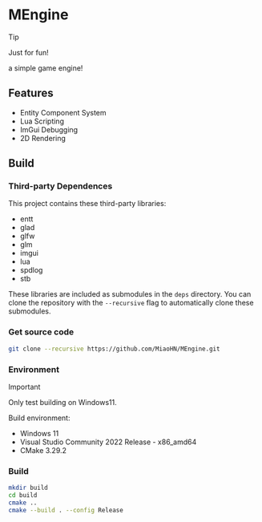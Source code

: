 # MEngine

> [!TIP]
> Just for fun!

a simple game engine!

## Features

- Entity Component System
- Lua Scripting
- ImGui Debugging
- 2D Rendering

## Build

### Third-party Dependences

This project contains these third-party libraries:

- entt
- glad
- glfw
- glm
- imgui
- lua
- spdlog
- stb

These libraries are included as submodules in the `deps` directory. You can clone the repository with the `--recursive` flag to automatically clone these submodules.

### Get source code

```bash
git clone --recursive https://github.com/MiaoHN/MEngine.git
```

### Environment

> [!IMPORTANT]
> Only test building on Windows11.

Build environment:

- Windows 11
- Visual Studio Community 2022 Release - x86_amd64
- CMake 3.29.2

### Build

```bash
mkdir build
cd build
cmake ..
cmake --build . --config Release
```
